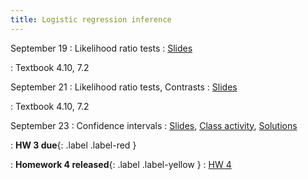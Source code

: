 ```yaml
---
title: Logistic regression inference
---
```


September 19
: Likelihood ratio tests
  : [Slides](https://sta712-f22.github.io/slides/lecture_13.pdf)
    
: Textbook 4.10, 7.2

September 21
: Likelihood ratio tests, Contrasts
  : [Slides](https://sta712-f22.github.io/slides/lecture_14.pdf)
    
: Textbook 4.10, 7.2

September 23
: Confidence intervals
  : [Slides](https://sta712-f22.github.io/slides/lecture_15.pdf), [Class activity](https://sta712-f22.github.io/class_activities/ca_lecture_15.html), [Solutions](https://sta712-f22.github.io/class_activities/ca_lecture_15_solutions.html)

: **HW 3 due**{: .label .label-red }

: **Homework 4 released**{: .label .label-yellow }
  : [HW 4](https://sta712-f22.github.io/homework/HW4.pdf)